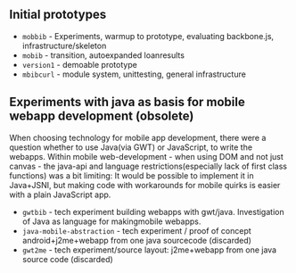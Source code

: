 ## Initial prototypes

- `mobbib` - Experiments, warmup to prototype, evaluating backbone.js, infrastructure/skeleton
- `mobib` - transition, autoexpanded loanresults
- `version1` - demoable prototype
- `mbibcurl` - module system, unittesting, general infrastructure

## Experiments with java as basis for mobile webapp development (obsolete)

When choosing technology for mobile app development, there were a question whether to use Java(via GWT) or JavaScript, to write the webapps. 
Within mobile web-development - when using DOM and not just canvas - the java-api and language restrictions(especially lack of first class functions) was a bit limiting: It would be possible to implement it in Java+JSNI, but making code with workarounds for mobile quirks is easier with a plain JavaScript app.

- `gwtbib` - tech experiment building webapps with gwt/java. Investigation of Java as language for makingmobile webapps.
- `java-mobile-abstraction` - tech experiment / proof of concept android+j2me+webapp from one java sourcecode (discarded)
- `gwt2me` - tech experiment/source layout: j2me+webapp from one java source code (discarded)
